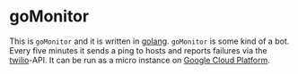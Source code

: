 goMonitor
=========

This is `goMonitor` and it is written in [golang](https://golang.org/).
`goMonitor` is some kind of a bot. Every five minutes it sends a ping to hosts
and reports failures via the [twilio](https://www.twilio.com/docs/api?filter-product=sms)-API.
It can be run as a micro instance on [Google Cloud Platform](https://cloud.google.com/compute/).

